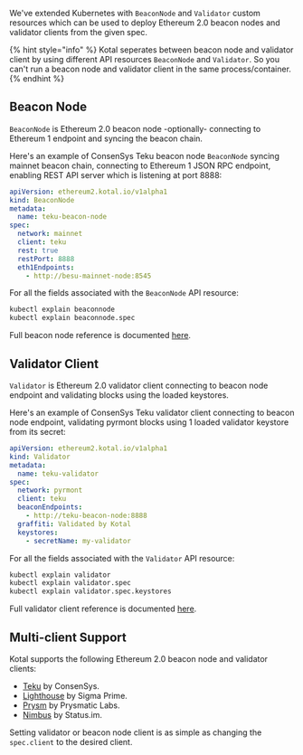 We've extended Kubernetes with `BeaconNode` and `Validator` custom resources which can be used to deploy Ethereum 2.0 beacon nodes and validator clients from the given spec.


{% hint style="info" %}
Kotal seperates between beacon node and validator client by using different API resources `BeaconNode` and `Validator`. So you can't run a beacon node and validator client in the same process/container.
{% endhint %}

## Beacon Node

`BeaconNode` is Ethereum 2.0 beacon node -optionally- connecting to Ethereum 1 endpoint and syncing the beacon chain.

Here's an example of ConsenSys Teku beacon node `BeaconNode` syncing mainnet beacon chain, connecting to Ethereum 1 JSON RPC endpoint, enabling REST API server which is listening at port 8888:

```yaml
apiVersion: ethereum2.kotal.io/v1alpha1
kind: BeaconNode
metadata:
  name: teku-beacon-node
spec:
  network: mainnet
  client: teku
  rest: true
  restPort: 8888
  eth1Endpoints:
    - http://besu-mainnet-node:8545
```

For all the fields associated with the `BeaconNode` API resource:

```bash
kubectl explain beaconnode
kubectl explain beaconnode.spec
```

Full beacon node reference is documented [here](../reference/ethereum2.md).

## Validator Client

`Validator` is Ethereum 2.0 validator client connecting to beacon node endpoint and validating blocks using the loaded keystores.

Here's an example of ConsenSys Teku validator client connecting to beacon node endpoint, validating pyrmont blocks using 1 loaded validator keystore from its secret:

```yaml
apiVersion: ethereum2.kotal.io/v1alpha1
kind: Validator
metadata:
  name: teku-validator
spec:
  network: pyrmont
  client: teku
  beaconEndpoints:
    - http://teku-beacon-node:8888
  graffiti: Validated by Kotal
  keystores:
    - secretName: my-validator
```

For all the fields associated with the `Validator` API resource:

```bash
kubectl explain validator
kubectl explain validator.spec
kubectl explain validator.spec.keystores
```

Full validator client reference is documented [here](../reference/ethereum2.md).

## Multi-client Support

Kotal supports the following Ethereum 2.0 beacon node and validator clients:

- [Teku](https://docs.teku.consensys.net/en/latest/) by ConsenSys.
- [Lighthouse](https://lighthouse-book.sigmaprime.io) by Sigma Prime.
- [Prysm](https://docs.prylabs.network/docs/getting-started/) by Prysmatic Labs.
- [Nimbus](https://nimbus.guide) by Status.im.

Setting validator or beacon node client is as simple as changing the `spec.client` to the desired client.
